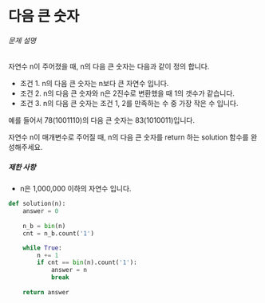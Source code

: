 # 다음 큰 숫자

###### 문제 설명

자연수 n이 주어졌을 때, n의 다음 큰 숫자는 다음과 같이 정의 합니다.

- 조건 1. n의 다음 큰 숫자는 n보다 큰 자연수 입니다.
- 조건 2. n의 다음 큰 숫자와 n은 2진수로 변환했을 때 1의 갯수가 같습니다.
- 조건 3. n의 다음 큰 숫자는 조건 1, 2를 만족하는 수 중 가장 작은 수 입니다.

예를 들어서 78(1001110)의 다음 큰 숫자는 83(1010011)입니다.

자연수 n이 매개변수로 주어질 때, n의 다음 큰 숫자를 return 하는 solution 함수를 완성해주세요.

##### 제한 사항

- n은 1,000,000 이하의 자연수 입니다.

```python
def solution(n):
    answer = 0
    
    n_b = bin(n)
    cnt = n_b.count('1')

    while True:
        n += 1
        if cnt == bin(n).count('1'):
            answer = n
            break
        
    return answer
```

